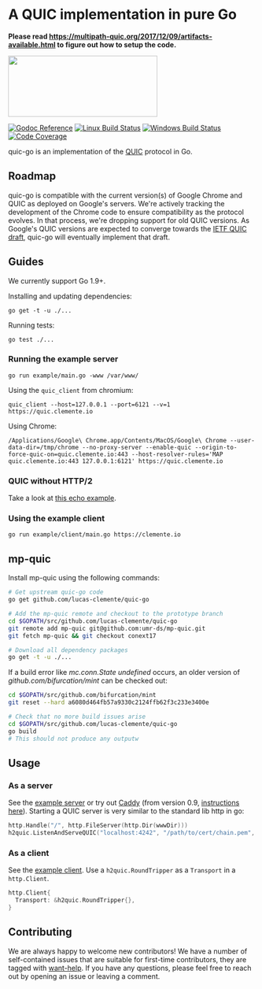 # A QUIC implementation in pure Go

**Please read https://multipath-quic.org/2017/12/09/artifacts-available.html to figure out how to setup the code.**

<img src="docs/quic.png" width=303 height=124>

[![Godoc Reference](https://img.shields.io/badge/godoc-reference-blue.svg?style=flat-square)](https://godoc.org/github.com/lucas-clemente/quic-go)
[![Linux Build Status](https://img.shields.io/travis/lucas-clemente/quic-go/master.svg?style=flat-square&label=linux+build)](https://travis-ci.org/lucas-clemente/quic-go)
[![Windows Build Status](https://img.shields.io/appveyor/ci/lucas-clemente/quic-go/master.svg?style=flat-square&label=windows+build)](https://ci.appveyor.com/project/lucas-clemente/quic-go/branch/master)
[![Code Coverage](https://img.shields.io/codecov/c/github/lucas-clemente/quic-go/master.svg?style=flat-square)](https://codecov.io/gh/lucas-clemente/quic-go/)

quic-go is an implementation of the [QUIC](https://en.wikipedia.org/wiki/QUIC) protocol in Go.

## Roadmap

quic-go is compatible with the current version(s) of Google Chrome and QUIC as deployed on Google's servers. We're actively tracking the development of the Chrome code to ensure compatibility as the protocol evolves. In that process, we're dropping support for old QUIC versions.
As Google's QUIC versions are expected to converge towards the [IETF QUIC draft](https://github.com/quicwg/base-drafts), quic-go will eventually implement that draft.

## Guides

We currently support Go 1.9+.

Installing and updating dependencies:

    go get -t -u ./...

Running tests:

    go test ./...

### Running the example server

    go run example/main.go -www /var/www/

Using the `quic_client` from chromium:

    quic_client --host=127.0.0.1 --port=6121 --v=1 https://quic.clemente.io

Using Chrome:

    /Applications/Google\ Chrome.app/Contents/MacOS/Google\ Chrome --user-data-dir=/tmp/chrome --no-proxy-server --enable-quic --origin-to-force-quic-on=quic.clemente.io:443 --host-resolver-rules='MAP quic.clemente.io:443 127.0.0.1:6121' https://quic.clemente.io

### QUIC without HTTP/2

Take a look at [this echo example](example/echo/echo.go).

### Using the example client

    go run example/client/main.go https://clemente.io


## mp-quic

Install mp-quic using the following commands:

```bash
# Get upstream quic-go code
go get github.com/lucas-clemente/quic-go

# Add the mp-quic remote and checkout to the prototype branch
cd $GOPATH/src/github.com/lucas-clemente/quic-go
git remote add mp-quic git@github.com:umr-ds/mp-quic.git
git fetch mp-quic && git checkout conext17

# Download all dependency packages
go get -t -u ./...
```

If a build error like *mc.conn.State undefined* occurs, an older version of *github.com/bifurcation/mint* can be checked out:

```bash
cd $GOPATH/src/github.com/bifurcation/mint
git reset --hard a6080d464fb57a9330c2124ffb62f3c233e3400e

# Check that no more build issues arise
cd $GOPATH/src/github.com/lucas-clemente/quic-go
go build
# This should not produce any outputw
```

## Usage

### As a server

See the [example server](example/main.go) or try out [Caddy](https://github.com/mholt/caddy) (from version 0.9, [instructions here](https://github.com/mholt/caddy/wiki/QUIC)). Starting a QUIC server is very similar to the standard lib http in go:

```go
http.Handle("/", http.FileServer(http.Dir(wwwDir)))
h2quic.ListenAndServeQUIC("localhost:4242", "/path/to/cert/chain.pem", "/path/to/privkey.pem", nil)
```

### As a client

See the [example client](example/client/main.go). Use a `h2quic.RoundTripper` as a `Transport` in a `http.Client`.

```go
http.Client{
  Transport: &h2quic.RoundTripper{},
}
```

## Contributing

We are always happy to welcome new contributors! We have a number of self-contained issues that are suitable for first-time contributors, they are tagged with [want-help](https://github.com/lucas-clemente/quic-go/issues?q=is%3Aopen+is%3Aissue+label%3Awant-help). If you have any questions, please feel free to reach out by opening an issue or leaving a comment.
